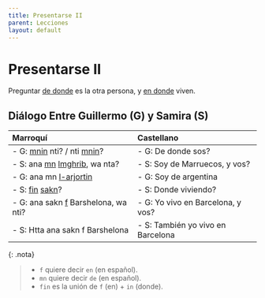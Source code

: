 ```yaml
---
title: Presentarse II
parent: Lecciones
layout: default
---
```


# Presentarse II

Preguntar [de donde](/sitio/preguntas/donde) es la otra persona, y [en donde](/sitio/preguntas/donde) viven.

## Diálogo Entre Guillermo (G) y Samira (S)

| Marroquí                                                                                      | Castellano                        |
|:----------------------------------------------------------------------------------------------|:----------------------------------|
| - G: [mnin](/sitio/preguntas/donde) nti? / nti [mnin](/sitio/preguntas/donde)?                | - G: De donde sos?                |
| - S: ana [mn](/sitio/apuntes/preposiciones) [lmghrib](/sitio/apuntes/paises-idiomas), wa nta? | - S: Soy de Marruecos, y vos?     |
| - G: ana mn [l-arjortin](/sitio/apuntes/paises-idiomas)                                       | - G: Soy de argentina             |
| - S: [fin](/sitio/preguntas/donde) [sakn](/sitio/verbos/vivir)?                               | - S: Donde viviendo?              |
| - G: ana sakn [f](/sitio/apuntes/preposiciones) Barshelona, wa nti?                           | - G: Yo vivo en Barcelona, y vos? |
| - S: Htta ana sakn f Barshelona                                                               | - S: También yo vivo en Barcelona |

{: .nota}
> - `f` quiere decir `en` (en español).
> - `mn` quiere decir `de` (en español).
> - `fin` es la unión de `f` (en) + `in` (donde).
